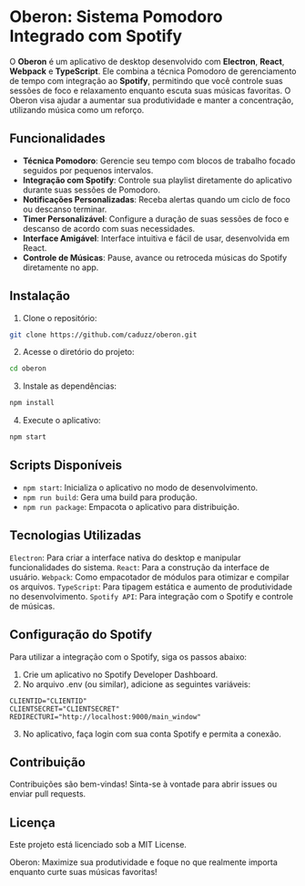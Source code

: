 # Oberon: Sistema Pomodoro Integrado com Spotify

O **Oberon** é um aplicativo de desktop desenvolvido com **Electron**, **React**, **Webpack** e **TypeScript**. Ele combina a técnica Pomodoro de gerenciamento de tempo com integração ao **Spotify**, permitindo que você controle suas sessões de foco e relaxamento enquanto escuta suas músicas favoritas. O Oberon visa ajudar a aumentar sua produtividade e manter a concentração, utilizando música como um reforço.

## Funcionalidades

- **Técnica Pomodoro**: Gerencie seu tempo com blocos de trabalho focado seguidos por pequenos intervalos.
- **Integração com Spotify**: Controle sua playlist diretamente do aplicativo durante suas sessões de Pomodoro.
- **Notificações Personalizadas**: Receba alertas quando um ciclo de foco ou descanso terminar.
- **Timer Personalizável**: Configure a duração de suas sessões de foco e descanso de acordo com suas necessidades.
- **Interface Amigável**: Interface intuitiva e fácil de usar, desenvolvida em React.
- **Controle de Músicas**: Pause, avance ou retroceda músicas do Spotify diretamente no app.

## Instalação

1. Clone o repositório:

```bash
git clone https://github.com/caduzz/oberon.git
```

2. Acesse o diretório do projeto:

```bash
cd oberon
```

3. Instale as dependências:

```bash
npm install
```

4. Execute o aplicativo:

```bash
npm start
```

## Scripts Disponíveis
- `npm start`: Inicializa o aplicativo no modo de desenvolvimento.
- `npm run build`: Gera uma build para produção.
- `npm run package`: Empacota o aplicativo para distribuição.

## Tecnologias Utilizadas
`Electron`: Para criar a interface nativa do desktop e manipular funcionalidades do sistema.
`React`: Para a construção da interface de usuário.
`Webpack`: Como empacotador de módulos para otimizar e compilar os arquivos.
`TypeScript`: Para tipagem estática e aumento de produtividade no desenvolvimento.
`Spotify API`: Para integração com o Spotify e controle de músicas.

## Configuração do Spotify

Para utilizar a integração com o Spotify, siga os passos abaixo:

1. Crie um aplicativo no Spotify Developer Dashboard.
2. No arquivo .env (ou similar), adicione as seguintes variáveis:

```env
CLIENTID="CLIENTID"
CLIENTSECRET="CLIENTSECRET"
REDIRECTURI="http://localhost:9000/main_window"
```

3. No aplicativo, faça login com sua conta Spotify e permita a conexão.

## Contribuição
Contribuições são bem-vindas! Sinta-se à vontade para abrir issues ou enviar pull requests.

## Licença
Este projeto está licenciado sob a <a>MIT License</a>.

Oberon: Maximize sua produtividade e foque no que realmente importa enquanto curte suas músicas favoritas!